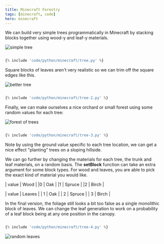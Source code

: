 ```yaml
---
title: Minecraft Forestry
tags: [minecraft, code]
hero: minecraft
---
```


We can build very simple trees programmatically in Minecraft by stacking blocks together using
wood-y and leaf-y materials.

<img src="/assets/img/posts/minecraft-forestry/simple-tree.jpg" alt="simple tree" class="u-max-full-width" />

```python

{% include 'code/python/minecraft/tree.py' %}

```

Square blocks of leaves aren't very realistic so we can trim off the square edges like this.

<img src="/assets/img/posts/minecraft-forestry/better-tree.jpg" alt="better tree" class="u-max-full-width" />

```python

{% include 'code/python/minecraft/tree-2.py' %}

```

Finally, we can make ourselves a nice orchard or small forest using some random values for each tree:

<img src="/assets/img/posts/minecraft-forestry/random-forest.jpg" alt="forest of trees" class="u-max-full-width" />

```python

{% include 'code/python/minecraft/tree-3.py' %}

```

Note by using the ground value specific to each tree location, we can get a nice effect "planting" trees on a sloping
hillside.

We can go further by changing the materials for each tree, the trunk and leaf materials, on a random basis. The **setBlock**
function can take an extra argument for some block types. For wood and leaves, you are able to pick the exact kind of
material you would like.

| value | Wood |
|0 | Oak |
|1 | Spruce |
|2 | Birch |

| value | Leaves |
| 1 | Oak |
| 2 | Spruce |
| 3 | Birch |

In the final version, the foliage still looks a bit too false as a single monolithic block of leaves. We can
change the leaf generation to work on a probability of a leaf block being at any one position in the canopy.

```python

{% include 'code/python/minecraft/tree-4.py' %}

```

<img src="/assets/img/posts/minecraft-forestry/random-leaves.jpg" alt="random leaves" class="u-max-full-width" />
